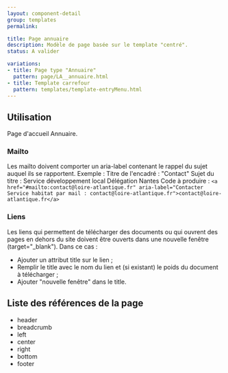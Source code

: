 ```yaml
---
layout: component-detail
group: templates
permalink:

title: Page annuaire
description: Modèle de page basée sur le template "centré".
status: A valider

variations:
- title: Page type "Annuaire"
  pattern: page/LA__annuaire.html
- title: Template carrefour
  pattern: templates/template-entryMenu.html
---
```

## Utilisation

Page d'accueil Annuaire.

### Mailto

Les mailto doivent comporter un aria-label contenant le rappel du sujet auquel ils se rapportent.
Exemple :
Titre de l'encadré : "Contact"
Sujet du titre : Service développement local Délégation Nantes
Code à produire :
`<a href="#mailto:contact@loire-atlantique.fr" aria-label="Contacter Service habitat par mail : contact@loire-atlantique.fr">contact@loire-atlantique.fr</a>`

### Liens

Les liens qui permettent de télécharger des documents ou qui ouvrent des pages en dehors du site doivent être ouverts dans une nouvelle fenêtre (target="_blank"). Dans ce cas :
- Ajouter un attribut title sur le lien ;
- Remplir le title avec le nom du lien et (si existant) le poids du document à télécharger ;
- Ajouter "nouvelle fenêtre" dans le title.


## Liste des références de la page

* header
* breadcrumb
* left
* center
* right
* bottom
* footer
